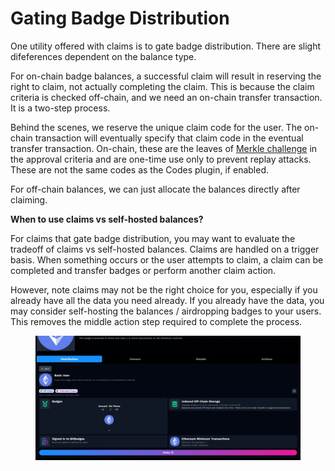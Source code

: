 # Gating Badge Distribution

One utility offered with claims is to gate badge distribution. There are slight difeferences dependent on the balance type. &#x20;

For on-chain badge balances, a successful claim will result in reserving the right to claim, not actually completing the claim. This is because the claim criteria is checked off-chain, and we need an on-chain transfer transaction. It is a two-step process.

Behind the scenes, we reserve the unique claim code for the user. The on-chain transaction will eventually specify that claim code in the eventual transfer transaction. On-chain, these are the leaves of [Merkle challenge](../../badges-advanced/balances-transfers/approval-criteria/merkle-challenges.md) in the approval criteria and are one-time use only to prevent replay attacks. These are not the same codes as the Codes plugin, if enabled.

For off-chain balances, we can just allocate the balances directly after claiming.

**When to use claims vs self-hosted balances?**

For claims that gate badge distribution, you may want to evaluate the tradeoff of claims vs self-hosted balances. Claims are handled on a trigger basis. When something occurs or the user attempts to claim, a claim can be completed and transfer badges or perform another claim action.

However, note claims may not be the right choice for you, especially if you already have all the data you need already. If you already have the data, you may consider self-hosting the balances / airdropping badges to your users. This removes the middle action step required to complete the process.

<figure><img src="../../../.gitbook/assets/image (5) (1).png" alt=""><figcaption></figcaption></figure>
